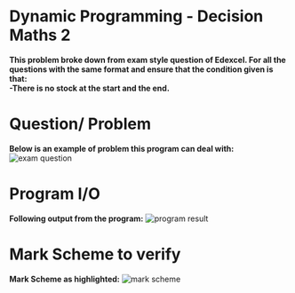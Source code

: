 # Dynamic Programming - Decision Maths 2
**This problem broke down from exam style question of Edexcel. For all the questions with the same format and ensure that the condition given is that:**</br>
**-There is no stock at the start and the end.**</br>
# Question/ Problem
**Below is an example of problem this program can deal with:**
![exam question](https://user-images.githubusercontent.com/80685605/152623955-d1ca8e4c-f0a8-483a-8843-96cc888d86cd.png)
# Program I/O
**Following output from the program:**
![program result](https://user-images.githubusercontent.com/80685605/152624110-0c6d297b-31a4-4718-9ddb-ce9308f10084.png)
# Mark Scheme to verify
**Mark Scheme as highlighted:**
![mark scheme](https://user-images.githubusercontent.com/80685605/152624114-eaee1cd4-73c6-44c0-be18-f9371e6adbc7.png)
